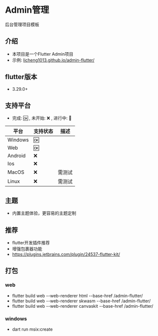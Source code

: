 # Admin管理

后台管理项目模板

## 介绍

- 本项目是一个Flutter Admin项目
- 示例: [licheng1013.github.io/admin-flutter/](https://licheng1013.github.io/admin-flutter/)


## flutter版本

-  3.29.0+

## 支持平台

- 完成: 🆗 , 未开始: ❌ , 进行中: 🚧

| 平台      | 支持状态 | 描述  |
|---------|------|-----|
| Windows | 🆗   |     |
| Web     | 🆗   |     |
| Android | ❌    |     |
| Ios     | ❌    |     |
| MacOS   | ❌    | 需测试 |
| Linux   | ❌    | 需测试 |


## 主题

- 内置主题体验，更容易的主题定制

## 推荐

- flutter开发插件推荐
- 增强包裹器功能
- https://plugins.jetbrains.com/plugin/24537-flutter-kit/


## 打包

### web

- flutter build web --web-renderer html --base-href /admin-flutter/
- flutter build web --web-renderer skwasm --base-href /admin-flutter/
- flutter build web --web-renderer canvaskit --base-href /admin-flutter/

### windows

- dart run msix:create